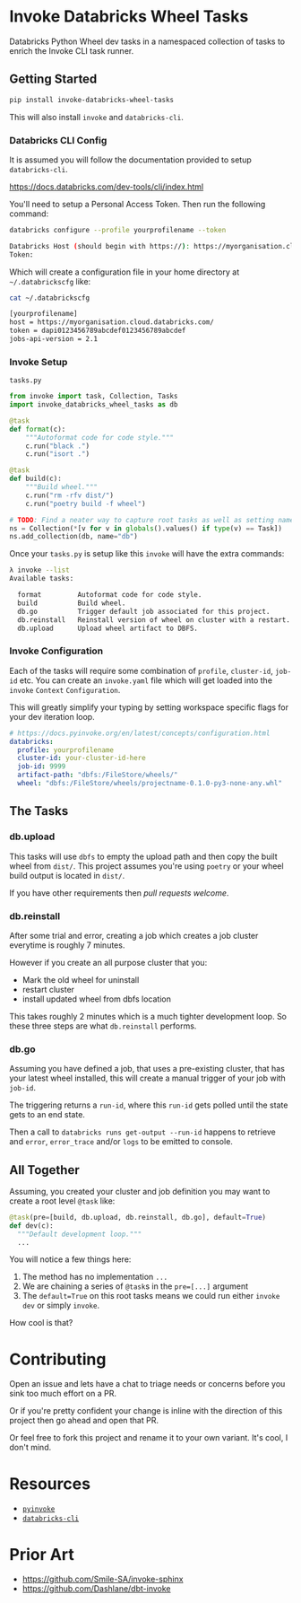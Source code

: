 # Invoke Databricks Wheel Tasks

Databricks Python Wheel dev tasks in a namespaced collection of tasks to enrich the Invoke CLI task runner.

## Getting Started

```sh
pip install invoke-databricks-wheel-tasks
```

This will also install `invoke` and `databricks-cli`.

### Databricks CLI Config

It is assumed you will follow the documentation provided to setup `databricks-cli`.

https://docs.databricks.com/dev-tools/cli/index.html

You'll need to setup a Personal Access Token. Then run the following command:

```sh
databricks configure --profile yourprofilename --token

Databricks Host (should begin with https://): https://myorganisation.cloud.databricks.com/
Token: 
```

Which will create a configuration file in your home directory at `~/.databrickscfg` like:

```sh
cat ~/.databrickscfg

[yourprofilename]
host = https://myorganisation.cloud.databricks.com/
token = dapi0123456789abcdef0123456789abcdef
jobs-api-version = 2.1
```

### Invoke Setup

`tasks.py`

```python
from invoke import task, Collection, Tasks
import invoke_databricks_wheel_tasks as db

@task
def format(c):
    """Autoformat code for code style."""
    c.run("black .")
    c.run("isort .")

@task
def build(c):
    """Build wheel."""
    c.run("rm -rfv dist/")
    c.run("poetry build -f wheel")

# TODO: Find a neater way to capture root tasks as well as setting namespaces
ns = Collection(*[v for v in globals().values() if type(v) == Task])
ns.add_collection(db, name="db")
```

Once your `tasks.py` is setup like this `invoke` will have the extra commands:

```sh
λ invoke --list
Available tasks:

  format         Autoformat code for code style.
  build          Build wheel.
  db.go          Trigger default job associated for this project.
  db.reinstall   Reinstall version of wheel on cluster with a restart.
  db.upload      Upload wheel artifact to DBFS.
```

### Invoke Configuration

Each of the tasks will require some combination of `profile`, `cluster-id`, `job-id` etc.
You can create an `invoke.yaml` file which will get loaded into the `invoke` `Context` `Configuration`.

This will greatly simplify your typing by setting workspace specific flags for your dev iteration loop.

```yaml
# https://docs.pyinvoke.org/en/latest/concepts/configuration.html
databricks:
  profile: yourprofilename
  cluster-id: your-cluster-id-here
  job-id: 9999
  artifact-path: "dbfs:/FileStore/wheels/"
  wheel: "dbfs:/FileStore/wheels/projectname-0.1.0-py3-none-any.whl"
```

## The Tasks

### db.upload

This tasks will use `dbfs` to empty the upload path and then copy the built wheel from `dist/`.
This project assumes you're using `poetry` or your wheel build output is located in `dist/`.

If you have other requirements then _pull requests welcome_.

### db.reinstall

After some trial and error, creating a job which creates a job cluster everytime is roughly 7 minutes.

However if you create an all purpose cluster that you:
 - Mark the old wheel for uninstall
 - restart cluster
 - install updated wheel from dbfs location
 
 This takes roughly 2 minutes which is a much tighter development loop. So these three steps are what `db.reinstall` performs.

### db.go

Assuming you have defined a job, that uses a pre-existing cluster, that has your latest wheel installed, this will create a manual trigger of your job with `job-id`.

The triggering returns a `run-id`, where this `run-id` gets polled until the state gets to an end state.

Then a call to `databricks runs get-output --run-id` happens to retrieve and `error`, `error_trace` and/or `logs` to be emitted to console.


## All Together

Assuming, you created your cluster and job definition you may want to create a root level `@task` like:

```python
@task(pre=[build, db.upload, db.reinstall, db.go], default=True)
def dev(c):
  """Default development loop."""
  ...
```

You will notice a few things here:

1. The method has no implementation `...`
1. We are chaining a series of `@task`s in the `pre=[...]` argument
1. The `default=True` on this root tasks means we could run either `invoke dev` or simply `invoke`.

How cool is that?

# Contributing

Open an issue and lets have a chat to triage needs or concerns before you sink too much effort on a PR.

Or if you're pretty confident your change is inline with the direction of this project then go ahead and open that PR.

Or feel free to fork this project and rename it to your own variant. It's cool, I don't mind.

# Resources

 - [`pyinvoke`](https://pyinvoke.org)
 - [`databricks-cli`](https://docs.databricks.com/dev-tools/cli/index.html)

# Prior Art

 - https://github.com/Smile-SA/invoke-sphinx
 - https://github.com/Dashlane/dbt-invoke

